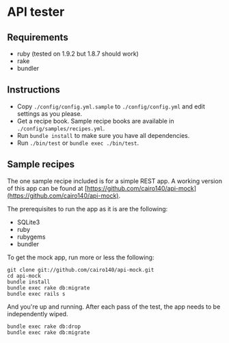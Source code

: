 API tester
===============

Requirements
------------

* ruby (tested on 1.9.2 but 1.8.7 should work)
* rake
* bundler

Instructions
------------

* Copy `./config/config.yml.sample` to `./config/config.yml` and edit settings as you please.
* Get a recipe book. Sample recipe books are available in `./config/samples/recipes.yml`.
* Run `bundle install` to make sure you have all dependencies.
* Run `./bin/test` or `bundle exec ./bin/test`.

Sample recipes
--------------

The one sample recipe included is for a simple REST app. A working version of this app can be found at [https://github.com/cairo140/api-mock](https://github.com/cairo140/api-mock).

The prerequisites to run the app as it is are the following:

* SQLite3
* ruby
* rubygems
* bundler

To get the mock app, run more or less the following:

	git clone git://github.com/cairo140/api-mock.git
	cd api-mock
	bundle install
	bundle exec rake db:migrate
	bundle exec rails s

And you're up and running. After each pass of the test, the app needs to be independently wiped.

	bundle exec rake db:drop
	bundle exec rake db:migrate
